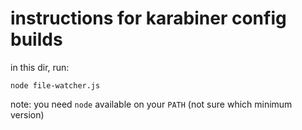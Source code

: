 # instructions for karabiner config builds

in this dir, run:

`node file-watcher.js`

note: you need `node` available on your `PATH` (not sure which minimum version)
